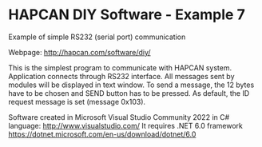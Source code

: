 HAPCAN DIY Software - Example 7
============

Example of simple RS232 (serial port) communication

Webpage: http://hapcan.com/software/diy/

This is the simplest program to communicate with HAPCAN system. Application connects through RS232 interface. All messages sent by modules will be displayed in text window. To send a message, the 12 bytes have to be chosen and SEND button has to be pressed. As default, the ID request message is set (message 0x103).

Software created in Microsoft Visual Studio Community 2022 in C# language: http://www.visualstudio.com/
It requires .NET 6.0 framework https://dotnet.microsoft.com/en-us/download/dotnet/6.0